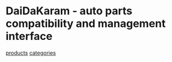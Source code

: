 # DaiDaKaram - auto parts compatibility and management interface

[products](https://raw.githubusercontent/shturm/daidakaram-client/master/product-list.png)
[categories](https://raw.githubusercontent/shturm/daidakaram-client/master/category-panels.png)
